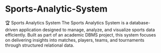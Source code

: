 # Sports-Analytic-System
🏆 Sports Analytics System The Sports Analytics System is a database-driven application designed to manage, analyze, and visualize sports data efficiently. Built as part of an academic DBMS project, this system focuses on delivering insights into matches, players, teams, and tournaments through structured relational data.
